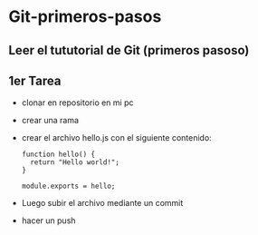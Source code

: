 # Git-primeros-pasos

## Leer el tututorial de Git (primeros pasoso)

## 1er Tarea

- clonar en repositorio en mi pc
- crear una rama
- crear el archivo hello.js con el siguiente contenido:

	  function hello() {
		return "Hello world!";
	  }
	  
	  module.exports = hello;
	  


- Luego subir el archivo mediante un commit
- hacer un push
